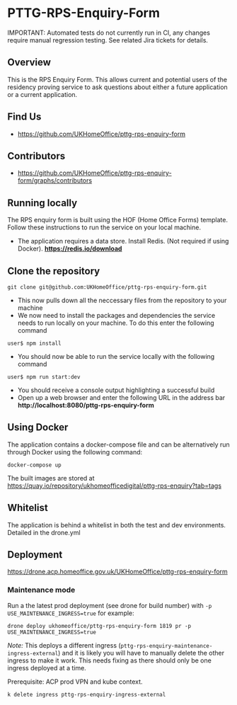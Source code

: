 # PTTG-RPS-Enquiry-Form 

IMPORTANT: Automated tests do not currently run in CI, any changes require manual regression testing. See related Jira tickets for details.

## Overview
This is the RPS Enquiry Form. This allows current and potential users of the residency proving service to ask questions about either a future application or a current application.

## Find Us
* https://github.com/UKHomeOffice/pttg-rps-enquiry-form

## Contributors
* https://github.com/UKHomeOffice/pttg-rps-enquiry-form/graphs/contributors

## Running locally
The RPS enquiry form is built using the HOF (Home Office Forms) template.
Follow these instructions to run the service on your local machine.

* The application requires a data store. Install Redis. (Not required if using Docker).
**https://redis.io/download**

## Clone the repository
```git clone git@github.com:UKHomeOffice/pttg-rps-enquiry-form.git```

* This now pulls down all the neccessary files from the repository to your machine
* We now need to install the packages and dependencies the service needs to run locally on your machine. To do this enter the following command

```user$ npm install```

* You should now be able to run the service locally with the following command

```user$ npm run start:dev```

* You should receive a console output highlighting a successful build
* Open up a web browser and enter the following URL in the address bar
**http://localhost:8080/pttg-rps-enquiry-form**

## Using Docker
The application contains a docker-compose file and can be alternatively run through Docker using the following command:

```docker-compose up```

The built images are stored at https://quay.io/repository/ukhomeofficedigital/pttg-rps-enquiry?tab=tags

## Whitelist
The application is behind a whitelist in both the test and dev environments. Detailed in the drone.yml

## Deployment
https://drone.acp.homeoffice.gov.uk/UKHomeOffice/pttg-rps-enquiry-form

### Maintenance mode
Run a the latest prod deployment (see drone for build number) with `-p USE_MAINTENANCE_INGRESS=true` for example:

```drone deploy ukhomeoffice/pttg-rps-enquiry-form 1819 pr -p USE_MAINTENANCE_INGRESS=true```

*Note:* This deploys a different ingress (`pttg-rps-enquiry-maintenance-ingress-external`) and it is likely you will have to manually delete the other ingress to make it work. This needs fixing as there should only be one ingress deployed at a time.

Prerequisite: ACP prod VPN and kube context.

```k delete ingress pttg-rps-enquiry-ingress-external```
